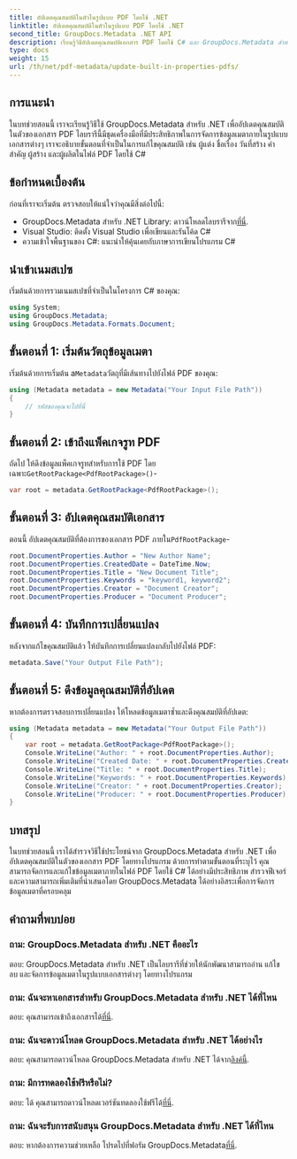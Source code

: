 ```yaml
---
title: อัปเดตคุณสมบัติในตัวในรูปแบบ PDF โดยใช้ .NET
linktitle: อัปเดตคุณสมบัติในตัวในรูปแบบ PDF โดยใช้ .NET
second_title: GroupDocs.Metadata .NET API
description: เรียนรู้วิธีอัปเดตคุณสมบัติเอกสาร PDF โดยใช้ C# และ GroupDocs.Metadata สำหรับ .NET แก้ไขผู้แต่ง ชื่อเรื่อง คำสำคัญ และอื่นๆ โดยทางโปรแกรม
type: docs
weight: 15
url: /th/net/pdf-metadata/update-built-in-properties-pdfs/
---
```

## การแนะนำ
ในบทช่วยสอนนี้ เราจะเรียนรู้วิธีใช้ GroupDocs.Metadata สำหรับ .NET เพื่ออัปเดตคุณสมบัติในตัวของเอกสาร PDF ไลบรารีนี้มีชุดเครื่องมือที่มีประสิทธิภาพในการจัดการข้อมูลเมตาภายในรูปแบบเอกสารต่างๆ เราจะอธิบายขั้นตอนที่จำเป็นในการแก้ไขคุณสมบัติ เช่น ผู้แต่ง ชื่อเรื่อง วันที่สร้าง คำสำคัญ ผู้สร้าง และผู้ผลิตในไฟล์ PDF โดยใช้ C#
## ข้อกำหนดเบื้องต้น
ก่อนที่เราจะเริ่มต้น ตรวจสอบให้แน่ใจว่าคุณมีสิ่งต่อไปนี้:
-  GroupDocs.Metadata สำหรับ .NET Library: ดาวน์โหลดไลบรารีจาก[ที่นี่](https://releases.groupdocs.com/metadata/net/).
- Visual Studio: ติดตั้ง Visual Studio เพื่อเขียนและรันโค้ด C#
- ความเข้าใจพื้นฐานของ C#: แนะนำให้คุ้นเคยกับภาษาการเขียนโปรแกรม C#

## นำเข้าเนมสเปซ
เริ่มต้นด้วยการรวมเนมสเปซที่จำเป็นในโครงการ C# ของคุณ:
```csharp
using System;
using GroupDocs.Metadata;
using GroupDocs.Metadata.Formats.Document;
```
## ขั้นตอนที่ 1: เริ่มต้นวัตถุข้อมูลเมตา
 เริ่มต้นด้วยการเริ่มต้น a`Metadata`วัตถุที่มีเส้นทางไปยังไฟล์ PDF ของคุณ:
```csharp
using (Metadata metadata = new Metadata("Your Input File Path"))
{
    // รหัสของคุณจะไปที่นี่
}
```
## ขั้นตอนที่ 2: เข้าถึงแพ็คเกจรูท PDF
 ถัดไป ให้ดึงข้อมูลแพ็คเกจรูทสำหรับการใช้ PDF โดยเฉพาะ`GetRootPackage<PdfRootPackage>()`-
```csharp
var root = metadata.GetRootPackage<PdfRootPackage>();
```
## ขั้นตอนที่ 3: อัปเดตคุณสมบัติเอกสาร
 ตอนนี้ อัปเดตคุณสมบัติที่ต้องการของเอกสาร PDF ภายใน`PdfRootPackage`-
```csharp
root.DocumentProperties.Author = "New Author Name";
root.DocumentProperties.CreatedDate = DateTime.Now;
root.DocumentProperties.Title = "New Document Title";
root.DocumentProperties.Keywords = "keyword1, keyword2";
root.DocumentProperties.Creator = "Document Creator";
root.DocumentProperties.Producer = "Document Producer";
```
## ขั้นตอนที่ 4: บันทึกการเปลี่ยนแปลง
หลังจากแก้ไขคุณสมบัติแล้ว ให้บันทึกการเปลี่ยนแปลงกลับไปยังไฟล์ PDF:
```csharp
metadata.Save("Your Output File Path");
```
## ขั้นตอนที่ 5: ดึงข้อมูลคุณสมบัติที่อัปเดต
หากต้องการตรวจสอบการเปลี่ยนแปลง ให้โหลดข้อมูลเมตาซ้ำและดึงคุณสมบัติที่อัปเดต:
```csharp
using (Metadata metadata = new Metadata("Your Output File Path"))
{
    var root = metadata.GetRootPackage<PdfRootPackage>();
    Console.WriteLine("Author: " + root.DocumentProperties.Author);
    Console.WriteLine("Created Date: " + root.DocumentProperties.CreatedDate);
    Console.WriteLine("Title: " + root.DocumentProperties.Title);
    Console.WriteLine("Keywords: " + root.DocumentProperties.Keywords);
    Console.WriteLine("Creator: " + root.DocumentProperties.Creator);
    Console.WriteLine("Producer: " + root.DocumentProperties.Producer);
}
```

## บทสรุป
ในบทช่วยสอนนี้ เราได้สำรวจวิธีใช้ประโยชน์จาก GroupDocs.Metadata สำหรับ .NET เพื่ออัปเดตคุณสมบัติในตัวของเอกสาร PDF โดยทางโปรแกรม ด้วยการทำตามขั้นตอนที่ระบุไว้ คุณสามารถจัดการและแก้ไขข้อมูลเมตาภายในไฟล์ PDF โดยใช้ C# ได้อย่างมีประสิทธิภาพ สำรวจฟีเจอร์และความสามารถเพิ่มเติมที่นำเสนอโดย GroupDocs.Metadata ได้อย่างอิสระเพื่อการจัดการข้อมูลเมตาที่ครอบคลุม

## คำถามที่พบบ่อย
### ถาม: GroupDocs.Metadata สำหรับ .NET คืออะไร
ตอบ: GroupDocs.Metadata สำหรับ .NET เป็นไลบรารีที่ช่วยให้นักพัฒนาสามารถอ่าน แก้ไข ลบ และจัดการข้อมูลเมตาในรูปแบบเอกสารต่างๆ โดยทางโปรแกรม
### ถาม: ฉันจะหาเอกสารสำหรับ GroupDocs.Metadata สำหรับ .NET ได้ที่ไหน
 ตอบ: คุณสามารถเข้าถึงเอกสารได้[ที่นี่](https://reference.groupdocs.com/metadata/net/).
### ถาม: ฉันจะดาวน์โหลด GroupDocs.Metadata สำหรับ .NET ได้อย่างไร
 ตอบ: คุณสามารถดาวน์โหลด GroupDocs.Metadata สำหรับ .NET ได้จาก[ลิงค์นี้](https://releases.groupdocs.com/metadata/net/).
### ถาม: มีการทดลองใช้ฟรีหรือไม่?
 ตอบ: ได้ คุณสามารถดาวน์โหลดเวอร์ชันทดลองใช้ฟรีได้[ที่นี่](https://releases.groupdocs.com/).
### ถาม: ฉันจะรับการสนับสนุน GroupDocs.Metadata สำหรับ .NET ได้ที่ไหน
 ตอบ: หากต้องการความช่วยเหลือ โปรดไปที่ฟอรัม GroupDocs.Metadata[ที่นี่](https://forum.groupdocs.com/c/metadata/14).